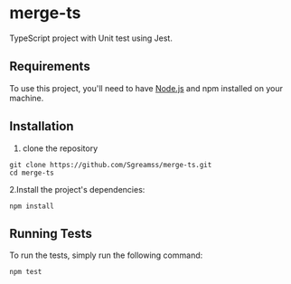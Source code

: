 # merge-ts
TypeScript project with Unit test using Jest.


## Requirements

To use this project, you'll need to have [Node.js](https://nodejs.org/en/download/) and npm installed on your machine.
 
## Installation

1. clone the repository
```
git clone https://github.com/Sgreamss/merge-ts.git
cd merge-ts
```

2.Install the project's dependencies:
```
npm install
```

## Running Tests

To run the tests, simply run the following command:
```
npm test
```





